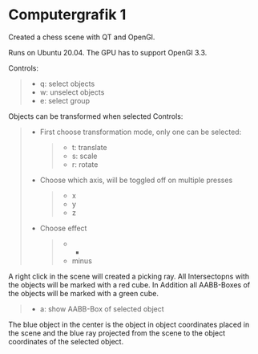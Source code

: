 # Computergrafik 1

Created a chess scene with QT and OpenGl.

Runs on Ubuntu 20.04. The GPU has to support OpenGl 3.3.

Controls:

> - q: select objects
> - w: unselect objects
> - e: select group

Objects can be transformed when selected
Controls:

> - First choose transformation mode, only one can be selected:
>   > - t: translate
>   > - s: scale
>   > - r: rotate
> - Choose which axis, will be toggled off on multiple presses
>   > - x
>   > - y
>   > - z
> - Choose effect
>   > - +
>   > - minus

A right click in the scene will created a picking ray. All Intersectopns with the objects will be marked with a red cube. In Addition all AABB-Boxes of the objects will be marked with a green cube.

> - a: show AABB-Box of selected object

The blue object in the center is the object in object coordinates placed in the scene and the blue ray projected from the scene to the object coordinates of the selected object.
